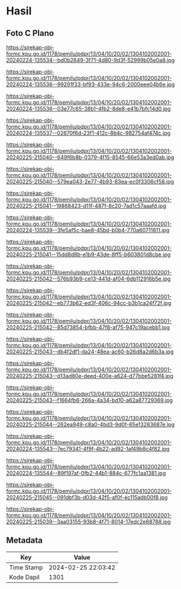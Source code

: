 # Hasil

## Foto C Plano

https://sirekap-obj-formc.kpu.go.id/1178/pemilu/pdpr/13/04/10/20/02/1304102002001-20240224-135534--bd0b2649-3f71-4d80-9d3f-52999b05e0a8.jpg

https://sirekap-obj-formc.kpu.go.id/1178/pemilu/pdpr/13/04/10/20/02/1304102002001-20240224-135536--99291f33-bf93-433e-94c6-2000eee04b6e.jpg

https://sirekap-obj-formc.kpu.go.id/1178/pemilu/pdpr/13/04/10/20/02/1304102002001-20240224-135536--03e77c65-38b1-4fb2-8de8-e41b7bfc14d0.jpg

https://sirekap-obj-formc.kpu.go.id/1178/pemilu/pdpr/13/04/10/20/02/1304102002001-20240224-135537--02670f6d-23f1-412c-8b4c-982754af474c.jpg

https://sirekap-obj-formc.kpu.go.id/1178/pemilu/pdpr/13/04/10/20/02/1304102002001-20240225-215040--649f6b8b-0379-4f15-8545-66e53a3ed0ab.jpg

https://sirekap-obj-formc.kpu.go.id/1178/pemilu/pdpr/13/04/10/20/02/1304102002001-20240225-215040--579ea043-2e77-4b93-83ea-ec0f3306cf58.jpg

https://sirekap-obj-formc.kpu.go.id/1178/pemilu/pdpr/13/04/10/20/02/1304102002001-20240225-215041--19868423-d11f-487f-8c20-7ad1c57aaafd.jpg

https://sirekap-obj-formc.kpu.go.id/1178/pemilu/pdpr/13/04/10/20/02/1304102002001-20240224-135539--3fe5af5c-bae8-45bd-b0b4-770a60711811.jpg

https://sirekap-obj-formc.kpu.go.id/1178/pemilu/pdpr/13/04/10/20/02/1304102002001-20240225-215041--15dd8d8b-e1b9-43de-8ff5-b603801d8cbe.jpg

https://sirekap-obj-formc.kpu.go.id/1178/pemilu/pdpr/13/04/10/20/02/1304102002001-20240225-215042--576b93b9-ce13-441d-af04-6db112916b5e.jpg

https://sirekap-obj-formc.kpu.go.id/1178/pemilu/pdpr/13/04/10/20/02/1304102002001-20240225-215042--eb773b62-ed3f-406c-94cc-b3b1ca24f72f.jpg

https://sirekap-obj-formc.kpu.go.id/1178/pemilu/pdpr/13/04/10/20/02/1304102002001-20240225-215042--85d73854-bfbb-47f8-af75-947c19acebb1.jpg

https://sirekap-obj-formc.kpu.go.id/1178/pemilu/pdpr/13/04/10/20/02/1304102002001-20240225-215043--db4f2df1-da24-48ea-ac60-b26d8a2d6b3a.jpg

https://sirekap-obj-formc.kpu.go.id/1178/pemilu/pdpr/13/04/10/20/02/1304102002001-20240225-215043--d13ad80e-deed-400e-a624-d77bbe5281f4.jpg

https://sirekap-obj-formc.kpu.go.id/1178/pemilu/pdpr/13/04/10/20/02/1304102002001-20240225-215043--f1664fb6-266a-4a34-bd10-a62a87729369.jpg

https://sirekap-obj-formc.kpu.go.id/1178/pemilu/pdpr/13/04/10/20/02/1304102002001-20240225-215044--262ea949-c8a0-4bd3-9d0f-65e13283687e.jpg

https://sirekap-obj-formc.kpu.go.id/1178/pemilu/pdpr/13/04/10/20/02/1304102002001-20240224-135543--7ec79341-4f9f-4b22-ad92-1af49b8c4f82.jpg

https://sirekap-obj-formc.kpu.go.id/1178/pemilu/pdpr/13/04/10/20/02/1304102002001-20240224-135544--89f197af-0fb2-44b1-884c-677fc1aa1381.jpg

https://sirekap-obj-formc.kpu.go.id/1178/pemilu/pdpr/13/04/10/20/02/1304102002001-20240225-215045--091dbf3b-d03d-42f5-af0f-ec115adb00f8.jpg

https://sirekap-obj-formc.kpu.go.id/1178/pemilu/pdpr/13/04/10/20/02/1304102002001-20240225-215039--3aa03155-93b8-4f71-8014-17edc2e68788.jpg


## Metadata

| Key        | Value               |
| ---------- | ------------------- |
| Time Stamp | 2024-02-25 22:03:42 |
| Kode Dapil | 1301                |



